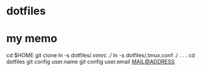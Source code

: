 # dotfiles

# my memo
cd $HOME
git clone <URL>
ln -s dotfiles/.vimrc ./
ln -s dotfiles/.tmux.conf ./
  .
  .
  .
cd dotfiles
git config user.name <USERNAME>
git config user.email <MAIL@ADDRESS>
